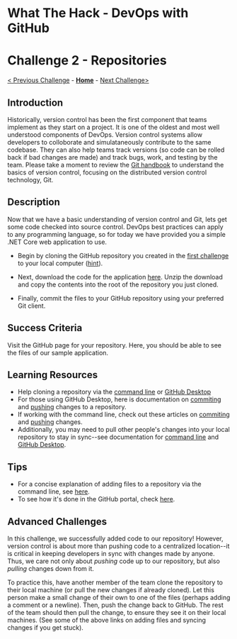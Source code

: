 # What The Hack - DevOps with GitHub

# Challenge 2 - Repositories

[< Previous Challenge](./Challenge01.md) - **[Home](../readme.md)** - [Next Challenge>](./Challenge03.md)

## Introduction

Historically, version control has been the first component that teams implement as they start on a project. It is one of the oldest and most well understood components of DevOps. Version control systems allow developers to colloborate and simulataneously contribute to the same codebase. They can also help teams track versions (so code can be rolled back if bad changes are made) and track bugs, work, and testing by the team. Please take a moment to review the [Git handbook](https://guides.github.com/introduction/git-handbook/) to understand the basics of version control, focusing on the distributed version control technology, Git.

## Description

Now that we have a basic understanding of version control and Git, lets get some code checked into source control. DevOps best practices can apply to any programming language, so for today we have provided you a simple .NET Core web application to use.

- Begin by cloning the GitHub repository you created in the [first challenge](./Challenge01.md) to your local computer ([hint](https://help.github.com/en/articles/cloning-a-repository)).

- Next, download the code for the application [here](https://minhaskamal.github.io/DownGit/#/home?url=https://github.com/microsoft/WhatTheHack/tree/master/014-OSSDevOps/Student/Resources/Challenge-03/app). Unzip the download and copy the contents into the root of the repository you just cloned.

- Finally, commit the files to your GitHub repository using your preferred Git client.

## Success Criteria

Visit the GitHub page for your repository. Here, you should be able to see the files of our sample application. 

## Learning Resources

- Help cloning a repository via the [command line](https://docs.github.com/en/github/creating-cloning-and-archiving-repositories/cloning-a-repository) or [GitHub Desktop](https://docs.github.com/en/desktop/contributing-and-collaborating-using-github-desktop/cloning-a-repository-from-github-to-github-desktop)
- For those using GitHub Desktop, here is documentation on [commiting](https://docs.github.com/en/desktop/contributing-and-collaborating-using-github-desktop/committing-and-reviewing-changes-to-your-project) and [pushing](https://docs.github.com/en/desktop/contributing-and-collaborating-using-github-desktop/pushing-changes-to-github) changes to a repository.
- If working with the command line, check out these articles on [commiting](https://docs.github.com/en/github/committing-changes-to-your-project/creating-and-editing-commits) and [pushing](https://docs.github.com/en/github/using-git/pushing-commits-to-a-remote-repository) changes.
- Additionally, you may need to pull other people's changes into your local repository to stay in sync--see documentation for [command line](https://docs.github.com/en/github/using-git/getting-changes-from-a-remote-repository) and [GitHub Desktop](https://docs.github.com/en/desktop/contributing-and-collaborating-using-github-desktop/keeping-your-local-repository-in-sync-with-github).

## Tips

- For a concise explanation of adding files to a repository via the command line, see [here](https://docs.github.com/en/github/managing-files-in-a-repository/adding-a-file-to-a-repository-using-the-command-line). 
- To see how it's done in the GitHub portal, check [here](https://docs.github.com/en/github/managing-files-in-a-repository/managing-files-on-github). 

## Advanced Challenges

In this challenge, we successfully added code to our repository! However, version control is about more than pushing code to a centralized location--it is critical in keeping developers in sync with changes made by anyone. Thus, we care not only about *pushing* code up to our repository, but also *pulling* changes down from it. 

To practice this, have another member of the team clone the repository to their local machine (or pull the new changes if already cloned). Let this person make a small change of their own to one of the files (perhaps adding a comment or a newline). Then, push the change back to GitHub. The rest of the team should then pull the change, to ensure they see it on their local machines. (See some of the above links on adding files and syncing changes if you get stuck). 